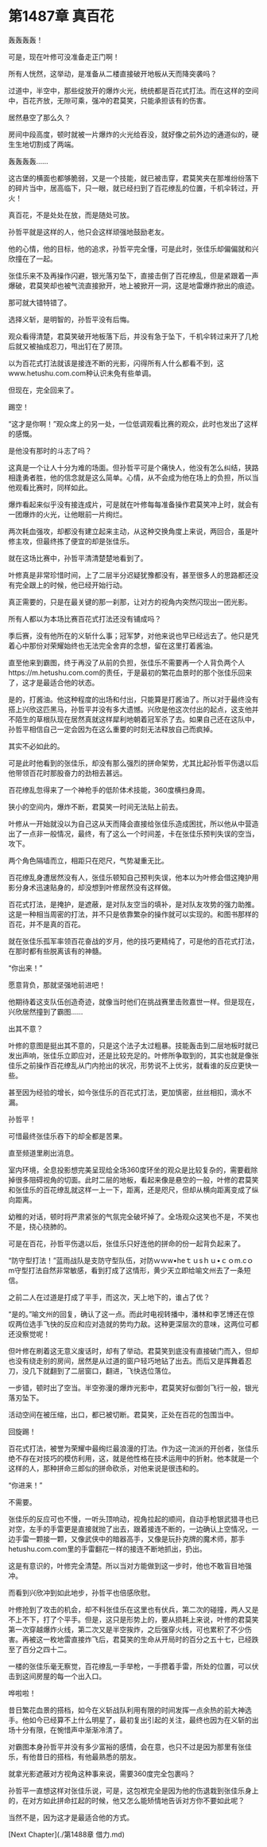 # 第1487章 真百花

轰轰轰轰！

可是，现在叶修可没准备走正门啊！

所有人恍然，这举动，是准备从二楼直接破开地板从天而降突袭吗？

过道中，半空中，那些绽放开的爆炸火光，统统都是百花式打法。而在这样的空间中，百花齐放，无隙可乘，强冲的君莫笑，只能承担该有的伤害。

居然悬空了那么久？

房间中段高度，顿时就被一片爆炸的火光给吞没，就好像之前外边的通道似的，硬生生地切割成了两端。

轰轰轰轰……

这古堡的横面也都够脆弱，又是一个技能，就已被击穿，君莫笑夹在那堆纷纷落下的碎片当中，居高临下，只一眼，就已经扫到了百花缭乱的位置，千机伞转过，开火！

真百花，不是处处在放，而是随处可放。

孙哲平就是这样的人，他只会这样顽强地鼓励老友。

他的心情，他的目标，他的追求，孙哲平完全懂，可是此时，张佳乐却偏偏就和兴欣撞在了一起。

张佳乐来不及再操作闪避，银光落刃坠下，直接击倒了百花缭乱，但是紧跟着一声爆破，君莫笑却也被气流直接掀开，地上被掀开一洞，这是地雷爆炸掀出的痕迹。

那可就大错特错了。

选择义斩，是明智的，孙哲平没有后悔。

观众看得清楚，君莫笑破开地板落下后，并没有急于坠下，千机伞转过来开了几枪后就又被抽成忍刀，甩出钉在了房顶。

以为百花式打法就该是接连不断的光影，闪得所有人什么都看不到，这www.hetushu.com.com种认识未免有些单调。

但现在，完全回来了。

踢空！

“这才是你啊！”观众席上的另一处，一位低调观看比赛的观众，此时也发出了这样的感慨。

是他没有那时的斗志了吗？

这真是一个让人十分为难的场面。但孙哲平可是个痛快人，他没有怎么纠结，狭路相逢勇者胜，他的信念就是这么简单。心情，从不会成为他在场上的负担，所以当他观看比赛时，同样如此。

爆炸看起来似乎没有接连成片，可是就在叶修每每准备操作君莫笑冲上时，就会有一团爆炸的火光，让他眼前一片绚烂。

两次耗血强攻，却都没有建立起来主动，从这种交换角度上来说，两回合，虽是叶修主攻，但最终拣了便宜的却是张佳乐。

就在这场比赛中，孙哲平清清楚楚地看到了。

叶修真是非常珍惜时间，上了二层半分迟疑犹豫都没有，甚至很多人的思路都还没有完全跟上的时候，他已经开始行动。

真正需要的，只是在最关键的那一刹那，让对方的视角内突然闪现出一团光影。

所有人都以为本场比赛百花式打法还没有铺成吗？

季后赛，没有他所在的义斩什么事；冠军梦，对他来说也早已经远去了。他只是凭着心中那份对荣耀始终也无法完全舍弃的念想，留在这里打着酱油。

直至他来到霸图，终于再没了从前的负担，张佳乐不需要再一个人背负两个人https://m.hetushu.com.com的责任，于是最初的繁花血景时的那个张佳乐回来了，这才是最适合他的状态。

是的，打酱油。他这种程度的出场和付出，只能算是打酱油了。所以对于最终没有搭上兴欣这匹黑马，孙哲平并没有多大遗憾。兴欣是他这次付出的起点，这支他并不陌生的草根队现在居然真就这样犀利地朝着冠军杀了去。如果自己还在这队中，孙哲平相信自己一定会因为在这么重要的时刻无法释放自己而疯掉。

其实不必如此的。

可是此时他看到的张佳乐，却没有那么强烈的拼命架势，尤其比起孙哲平伤退以后他带领百花时那股奋力的劲相去甚远。

百花缭乱忽得来了一个神枪手的低阶体术技能，360度横扫身周。

狭小的空间内，爆炸不断，君莫笑一时间无法贴上前去。

叶修从一开始就没以为自己这从天而降会直接给张佳乐造成困扰，所以他从中营造出了一点非一般情况，最终，有了这么一个时间差，卡在张佳乐预判失误的空当，攻下。

两个角色隔墙而立，相距只在咫尺，气势凝重无比。

百花缭乱身遭居然没有人，张佳乐顿知自己预判失误，他本以为叶修会借这掩护用影分身术迅速贴身的，却没想到叶修居然没有这样做。

百花式打法，是掩护，是遮蔽，是对队友空当的填补，是对队友攻势的强力助推。这是一种相当周密的打法，并不只是依靠繁杂的操作就可以实现的。和图书那样的百花，并不是真的百花。

就在张佳乐孤军率领百花奋战的岁月，他的技巧更精纯了，可是他的百花式打法，在那时都有些脱离该有的神髓。

“你出来！”

愿意背负，那就坚强地前进吧！

他期待着这支队伍创造奇迹，就像当时他们在挑战赛里击败嘉世一样。但是现在，兴欣居然撞到了霸图……

出其不意？

叶修的意图是挺出其不意的，只是这个法子太过粗暴。技能轰击到二层地板时就已发出声响，张佳乐立即应对，还是比较充足的。叶修所争取到的，其实也就是像张佳乐之前操作百花缭乱从门内抢出的状况，形势说不上优劣，就看谁的反应更快一些。

甚至因为经验的增长，如今张佳乐的百花式打法，更加慎密，丝丝相扣，滴水不漏。

孙哲平！

可惜最终张佳乐吞下的却全都是苦果。

直至频道里刷出消息。

室内环境，全息投影想完美呈现给全场360度环坐的观众是比较复杂的，需要截除掉很多阻碍视角的切面。此时二层的地板，看起来像是悬空的一般，叶修的君莫笑和张佳乐的百花缭乱就这样一上一下，距离，还是咫尺，但却从横向距离变成了纵向距离。

幼稚的对话，顿时将严肃紧张的气氛完全破坏掉了。全场观众这笑也不是，不笑也不是，挠心挠肺的。

可是在百花，孙哲平伤退以后，张佳乐只好连他的拼命的份一起背负起来了。

“防守型打法！”蓝雨战队是支防守型队伍，对防ｗｗw•heｔｕsｈｕ•ｃｏm.cｏm守型打法自然非常敏感，看到打成了这情形，黄少天立即给喻文州去了一条短信。

之前二人在过道是打成了平手，而这次，天上地下的，谁占了优？

“是的。”喻文州的回复，确认了这一点。而此时电视转播中，潘林和李艺博还在惊叹两位选手飞快的反应和应对造就的势均力敌。这种更深层次的意味，这两位可都还没察觉呢！

但叶修在刷着这无意义废话时，却有了举动。君莫笑到底没有直接破门而入，但却也没有绕走别的房间，居然是从过道的窗户轻巧地钻了出去。而后又是挥舞着忍刀，没几下就翻到了二层窗口，翻进，飞快选位落位。

一步错，顿时出了空当。半空弥漫的爆炸光影中，君莫笑好似御剑飞行一般，银光落刃坠下。

活动空间在被压缩，出口，都已被切断。君莫笑，正处在百花的包围当中。

回旋踢！

百花式打法，被誉为荣耀中最绚烂最浪漫的打法。作为这一流派的开创者，张佳乐绝不存在对技巧的模仿利用，这，就是他性格在技术运用中的折射。他本就是一个这样的人，那种拼命三郎似的拼命砍杀，对他来说是很违和的。

“你进来！”

不需要。

张佳乐的反应可也不慢，一听头顶响动，视角拉起的顺间，自动手枪银武猎寻也已对空，左手的手雷更是直接就抛了出去，跟着接连不断的，一边确认上空情况，一边手雷一颗接一颗，又像武侠中的暗器高手，又像是玩扑克牌的魔术师，那手hetushu.com.com里的手雷翻花一样的接连不断地抓出，扔出。

这是有意识的，叶修完全清楚。所以当对方能做到这一步时，他也不敢盲目地强冲。

而看到兴欣冲到如此地步，孙哲平也倍感欣慰。

叶修抢到了攻击的机会，却不料张佳乐在这里也有伏兵，第二次的碰撞，两人又是不上不下，打了个平手。但是，这只是形势上的，要从损耗上来说，叶修的君莫笑第一次穿越爆炸火线，第二次又是半空挨炸，之后强穿火线，可也累积了不少伤害。再被这一枚地雷直接炸飞后，君莫笑的生命从开局时的百分之五十七，已经跌至了百分之四十二。

一楼的张佳乐毫无察觉，百花缭乱一手举枪，一手攒着手雷，所处的位置，可以伏击到这间房屋的每一个出入口。

哗啦啦！

昔日繁花血景的搭档，如今在义斩战队利用有限的时间发挥一点余热的前大神选手。他如今已经算不上什么明星了，最初复出引起的关注，最终也因为在义斩的出场十分有限，在惋惜声中渐渐冷清了。

对霸图本身孙哲平并没有多少富裕的感情，会在意，也只不过是因为那里有张佳乐，有他昔日的搭档，有他最熟悉的朋友。

就拿光影遮蔽对方视角这种事来说，需要360度完全包裹吗？

孙哲平一直想这样对张佳乐说，可是，这包袱完全是因为他的伤退栽到张佳乐身上的，在对方如此拼命扛起的时候，他又怎么能矫情地告诉对方你不要如此呢？

当然不是，因为这才是最适合他的方式。



[Next Chapter](./第1488章 借力.md)
